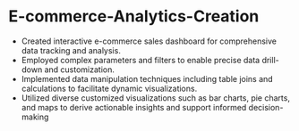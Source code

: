 # E-commerce-Analytics-Creation
- Created interactive e-commerce sales dashboard for comprehensive data tracking and analysis.
- Employed complex parameters and filters to enable precise data drill-down and customization.
- Implemented data manipulation techniques including table joins and calculations to facilitate dynamic visualizations.
- Utilized diverse customized visualizations such as bar charts, pie charts, and maps to derive actionable insights and support informed decision-making
